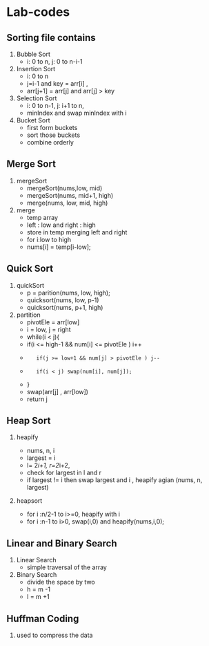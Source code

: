 # Lab-codes

## Sorting file contains 
 1. Bubble Sort 
    - i: 0 to n, j: 0 to n-i-1
 2. Insertion Sort
    - i: 0 to n
    - j=i-1 and key = arr[i] , 
    - arr[j+1] = arr[j] and arr[j] > key
 3. Selection Sort 
    - i: 0 to n-1, j: i+1 to n, 
    - minIndex and swap minIndex with i
 4. Bucket Sort 
    - first form buckets
    - sort those buckets
    - combine orderly

## Merge Sort 
1. mergeSort 
    - mergeSort(nums,low, mid)
    - mergeSort(nums, mid+1, high)
    - merge(nums, low, mid, high)
2. merge
    - temp array
    - left : low and right : high
    - store in temp merging left and right
    - for i:low to high
    - nums[i] = temp[i-low];

## Quick Sort 
1. quickSort
    - p = parition(nums, low, high);
    - quicksort(nums, low, p-1)
    - quicksort(nums, p+1, high)
2. partition
    - pivotEle = arr[low]
    - i = low, j = right
    - while(i < j){
    - if(i <= high-1 && num[i] <= pivotEle ) i++
    -        if(j >= low+1 && num[j] > pivotEle ) j--
    -        if(i < j) swap(num[i], num[j]);
    -    }
    - swap(arr[j] , arr[low])
    - return j
    
## Heap Sort 
1. heapify
    - nums, n, i
    - largest = i
    - l= 2*i+1, r=2*i+2, 
    - check for largest in l and r
    - if largest != i then swap largest and i , heapify agian (nums, n, largest)

2. heapsort
    - for i :n/2-1 to i>=0, heapify with i
    - for i :n-1 to i>0, swap(i,0) and heapify(nums,i,0);


## Linear and Binary Search
1. Linear Search 
    - simple traversal of the array
2. Binary Search
    - divide the space by two
    - h = m -1
    - l = m +1


## Huffman Coding 
1. used to compress the data